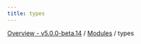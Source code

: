 ```yaml
---
title: types
---
```


[Overview - v5.0.0-beta.14](../README.en.md) / [Modules](../modules.en.md) / types
